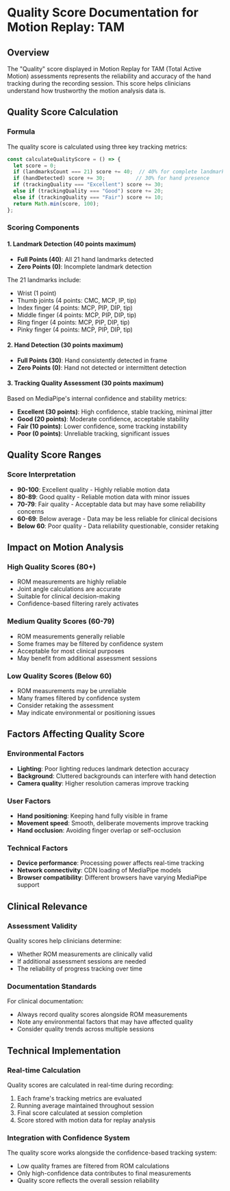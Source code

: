 # Quality Score Documentation for Motion Replay: TAM

## Overview
The "Quality" score displayed in Motion Replay for TAM (Total Active Motion) assessments represents the reliability and accuracy of the hand tracking during the recording session. This score helps clinicians understand how trustworthy the motion analysis data is.

## Quality Score Calculation

### Formula
The quality score is calculated using three key tracking metrics:

```typescript
const calculateQualityScore = () => {
  let score = 0;
  if (landmarksCount === 21) score += 40;  // 40% for complete landmark detection
  if (handDetected) score += 30;          // 30% for hand presence
  if (trackingQuality === "Excellent") score += 30;
  else if (trackingQuality === "Good") score += 20;
  else if (trackingQuality === "Fair") score += 10;
  return Math.min(score, 100);
};
```

### Scoring Components

#### 1. Landmark Detection (40 points maximum)
- **Full Points (40)**: All 21 hand landmarks detected
- **Zero Points (0)**: Incomplete landmark detection

The 21 landmarks include:
- Wrist (1 point)
- Thumb joints (4 points: CMC, MCP, IP, tip)
- Index finger (4 points: MCP, PIP, DIP, tip)
- Middle finger (4 points: MCP, PIP, DIP, tip)
- Ring finger (4 points: MCP, PIP, DIP, tip)
- Pinky finger (4 points: MCP, PIP, DIP, tip)

#### 2. Hand Detection (30 points maximum)
- **Full Points (30)**: Hand consistently detected in frame
- **Zero Points (0)**: Hand not detected or intermittent detection

#### 3. Tracking Quality Assessment (30 points maximum)
Based on MediaPipe's internal confidence and stability metrics:
- **Excellent (30 points)**: High confidence, stable tracking, minimal jitter
- **Good (20 points)**: Moderate confidence, acceptable stability
- **Fair (10 points)**: Lower confidence, some tracking instability
- **Poor (0 points)**: Unreliable tracking, significant issues

## Quality Score Ranges

### Score Interpretation
- **90-100**: Excellent quality - Highly reliable motion data
- **80-89**: Good quality - Reliable motion data with minor issues
- **70-79**: Fair quality - Acceptable data but may have some reliability concerns
- **60-69**: Below average - Data may be less reliable for clinical decisions
- **Below 60**: Poor quality - Data reliability questionable, consider retaking

## Impact on Motion Analysis

### High Quality Scores (80+)
- ROM measurements are highly reliable
- Joint angle calculations are accurate
- Suitable for clinical decision-making
- Confidence-based filtering rarely activates

### Medium Quality Scores (60-79)
- ROM measurements generally reliable
- Some frames may be filtered by confidence system
- Acceptable for most clinical purposes
- May benefit from additional assessment sessions

### Low Quality Scores (Below 60)
- ROM measurements may be unreliable
- Many frames filtered by confidence system
- Consider retaking the assessment
- May indicate environmental or positioning issues

## Factors Affecting Quality Score

### Environmental Factors
- **Lighting**: Poor lighting reduces landmark detection accuracy
- **Background**: Cluttered backgrounds can interfere with hand detection
- **Camera quality**: Higher resolution cameras improve tracking

### User Factors
- **Hand positioning**: Keeping hand fully visible in frame
- **Movement speed**: Smooth, deliberate movements improve tracking
- **Hand occlusion**: Avoiding finger overlap or self-occlusion

### Technical Factors
- **Device performance**: Processing power affects real-time tracking
- **Network connectivity**: CDN loading of MediaPipe models
- **Browser compatibility**: Different browsers have varying MediaPipe support

## Clinical Relevance

### Assessment Validity
Quality scores help clinicians determine:
- Whether ROM measurements are clinically valid
- If additional assessment sessions are needed
- The reliability of progress tracking over time

### Documentation Standards
For clinical documentation:
- Always record quality scores alongside ROM measurements
- Note any environmental factors that may have affected quality
- Consider quality trends across multiple sessions

## Technical Implementation

### Real-time Calculation
Quality scores are calculated in real-time during recording:
1. Each frame's tracking metrics are evaluated
2. Running average maintained throughout session
3. Final score calculated at session completion
4. Score stored with motion data for replay analysis

### Integration with Confidence System
The quality score works alongside the confidence-based tracking system:
- Low quality frames are filtered from ROM calculations
- Only high-confidence data contributes to final measurements
- Quality score reflects the overall session reliability